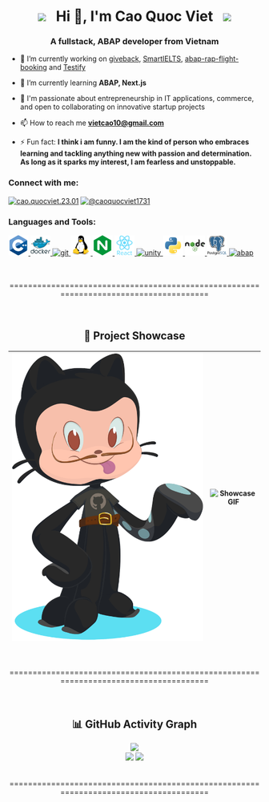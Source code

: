 <h1 align="center">
  <img src="https://user-images.githubusercontent.com/74038190/213844263-a8897a51-32f4-4b3b-b5c2-e1528b89f6f3.png" width="50px" /> &nbsp; Hi 👋, I'm Cao Quoc Viet &nbsp; <img src="https://user-images.githubusercontent.com/74038190/213844263-a8897a51-32f4-4b3b-b5c2-e1528b89f6f3.png" width="50px" />  
</h1>
<h3 align="center">A fullstack, ABAP developer from Vietnam</h3>

- 🔭 I’m currently working on [giveback](https://github.com/CaoQuocViet/giveback), [SmartIELTS](https://github.com/CaoQuocViet/SmartIELTS), [abap-rap-flight-booking](https://github.com/CaoQuocViet/abap-rap-flight-booking) and [Testify](https://github.com/CaoQuocViet/Testify)

- 🌱 I’m currently learning **ABAP, Next.js**
  
-  🚀 I'm passionate about entrepreneurship in IT applications, commerce, and open to collaborating on innovative startup projects

<!-- - 👯 I’m looking to collaborate on [plane](https://github.com/CaoQuocViet/plane)

- 🤝 I’m looking for help with [SmartIELTS](https://github.com/CaoQuocViet/SmartIELTS) -->

- 📫 How to reach me **vietcao10@gmail.com**

- ⚡ Fun fact: **I think i am funny. I am the kind of person who embraces learning and tackling anything new with passion and determination. As long as it sparks my interest, I am fearless and unstoppable.**

<h3 align="left">Connect with me:</h3>
<p align="left">
<a href="https://fb.com/cao.quocviet.23.01" target="blank"><img align="center" src="https://raw.githubusercontent.com/rahuldkjain/github-profile-readme-generator/master/src/images/icons/Social/facebook.svg" alt="cao.quocviet.23.01" height="30" width="40" /></a>
<a href="https://www.youtube.com/c/@caoquocviet1731" target="blank"><img align="center" src="https://raw.githubusercontent.com/rahuldkjain/github-profile-readme-generator/master/src/images/icons/Social/youtube.svg" alt="@caoquocviet1731" height="30" width="40" /></a>
</p>

<h3 align="left">Languages and Tools:</h3>
<p align="left"> 
  <a href="https://www.w3schools.com/cpp/" target="_blank" rel="noreferrer"> 
    <img src="https://raw.githubusercontent.com/devicons/devicon/master/icons/cplusplus/cplusplus-original.svg" alt="cplusplus" width="40" height="40"/> 
  </a> 
  <a href="https://www.docker.com/" target="_blank" rel="noreferrer"> 
    <img src="https://raw.githubusercontent.com/devicons/devicon/master/icons/docker/docker-original-wordmark.svg" alt="docker" width="40" height="40"/> 
  </a> 
  <a href="https://git-scm.com/" target="_blank" rel="noreferrer"> 
    <img src="https://www.vectorlogo.zone/logos/git-scm/git-scm-icon.svg" alt="git" width="40" height="40"/> 
  </a> 
  <a href="https://www.linux.org/" target="_blank" rel="noreferrer"> 
    <img src="https://raw.githubusercontent.com/devicons/devicon/master/icons/linux/linux-original.svg" alt="linux" width="40" height="40"/> 
  </a> 
  <a href="https://www.nginx.com" target="_blank" rel="noreferrer"> 
    <img src="https://raw.githubusercontent.com/devicons/devicon/master/icons/nginx/nginx-original.svg" alt="nginx" width="40" height="40"/> 
  </a> 
  <a href="https://reactjs.org/" target="_blank" rel="noreferrer"> 
    <img src="https://raw.githubusercontent.com/devicons/devicon/master/icons/react/react-original-wordmark.svg" alt="react" width="40" height="40"/> 
  </a>
  <a href="https://unity.com/" target="_blank" rel="noreferrer"> 
    <img src="https://www.vectorlogo.zone/logos/unity3d/unity3d-icon.svg" alt="unity" width="40" height="40"/> 
  </a>
  <!-- Added Tools and Languages -->
  <a href="https://www.python.org/" target="_blank" rel="noreferrer">
    <img src="https://raw.githubusercontent.com/devicons/devicon/master/icons/python/python-original.svg" alt="python" width="40" height="40"/>
  </a>
  <a href="https://nodejs.org/" target="_blank" rel="noreferrer">
    <img src="https://raw.githubusercontent.com/devicons/devicon/master/icons/nodejs/nodejs-original-wordmark.svg" alt="nodejs" width="40" height="40"/>
  </a>
  <a href="https://www.postgresql.org" target="_blank" rel="noreferrer"> 
    <img src="https://raw.githubusercontent.com/devicons/devicon/master/icons/postgresql/postgresql-original-wordmark.svg" alt="postgresql" width="40" height="40"/>
  </a>
  <a href="https://www.sap.com/products/abap.html" target="_blank" rel="noreferrer">
    <img src="https://upload.wikimedia.org/wikipedia/commons/thumb/5/59/SAP_2011_logo.svg/1920px-SAP_2011_logo.svg.png?20241103114958" alt="abap" style="width: auto; height: 40px;"/>
  </a>
</p>

<br/>
<br/>

<div align="center">
======================================================================================
</div>

<br/>
<br/>

<h2 align="center">🌟 Project Showcase</h2>

| ![Octocat](https://raw.githubusercontent.com/CaoQuocViet/github_page_img/main/img/octocat.png) | ![Showcase GIF](https://raw.githubusercontent.com/CaoQuocViet/github_page_img/main/img/gif/showcase.gif) |
|:---:|:---:|

<br/>
<br/>

<div align="center">
======================================================================================
</div>

<br/>
<br/>

<h2 align="center">📊 GitHub Activity Graph</h2>

<div align="center">
  <img src="https://github-readme-activity-graph.vercel.app/graph?username=CaoQuocViet&bg_color=000000&color=fefadc&line=6bc200&point=fff0f0&area=true&hide_border=true" />
</div>

<div align="center">
  <img src="https://github-readme-stats.vercel.app/api?username=CaoQuocViet&theme=great-gatsby&show_icons=true&hide_border=true&count_private=false" />
  <img src="https://github-readme-stats.vercel.app/api/top-langs/?username=CaoQuocViet&theme=great-gatsby&show_icons=true&hide_border=true&layout=compact" />
</div>

<br/>
<br/>

<div align="center">
======================================================================================
</div>

